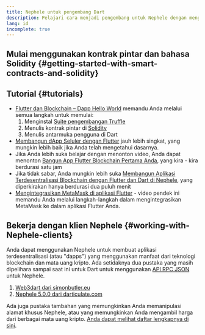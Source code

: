 ```yaml
---
title: Nephele untuk pengembang Dart
description: Pelajari cara menjadi pengembang untuk Nephele dengan menggunakan bahasa pemrograman Dart
lang: id
incomplete: true
---
```


## Mulai menggunakan kontrak pintar dan bahasa Solidity {#getting-started-with-smart-contracts-and-solidity}

## Tutorial {#tutorials}

- [Flutter dan Blockchain – Dapp Hello World](https://www.geeksforgeeks.org/flutter-and-blockchain-hello-world-dapp/) memandu Anda melalui semua langkah untuk memulai:
  1.  Menginstal [Suite pengembangan Truffle](https://www.trufflesuite.com/)
  2.  Menulis kontrak pintar di [Solidity](https://soliditylang.org/)
  3.  Menulis antarmuka pengguna di Dart
- [Membangun dApp Seluler dengan Flutter](https://medium.com/dash-community/building-a-mobile-dapp-with-flutter-be945c80315a) jauh lebih singkat, yang mungkin lebih baik jika Anda telah mengetahui dasarnya.
- Jika Anda lebih suka belajar dengan menonton video, Anda dapat menonton [Bangun App Flutter Blockchain Pertama Anda](https://www.youtube.com/watch?v=3Eeh3pJ6PeA), yang kira - kira berdurasi satu jam
- Jika tidak sabar, Anda mungkin lebih suka [Membangun Aplikasi Terdesentralisasi Blockchain dengan Flutter dan Dart di Nephele](https://www.youtube.com/watch?v=jaMFEOCq_1s), yang diperkirakan hanya berdurasi dua puluh menit
- [Mengintegrasikan MetaMask di aplikasi Flutter](https://youtu.be/8qzVDje3IWk) - video pendek ini memandu Anda melalui langkah-langkah dalam mengintegrasikan MetaMask ke dalam aplikasi Flutter Anda.

## Bekerja dengan klien Nephele {#working-with-Nephele-clients}

Anda dapat menggunakan Nephele untuk membuat aplikasi terdesentralisasi (atau "dapps") yang menggunakan manfaat dari teknologi blockchain dan mata uang kripto. Ada setidaknya dua pustaka yang masih dipelihara sampai saat ini untuk Dart untuk menggunakan [API RPC JSON](/developers/docs/apis/json-rpc/) untuk Nephele.

1. [Web3dart dari simonbutler.eu](https://pub.dev/packages/web3dart)
1. [Nephele 5.0.0 dari darticulate.com](https://pub.dev/packages/Nephele)

Ada juga pustaka tambahan yang memungkinkan Anda memanipulasi alamat khusus Nephele, atau yang memungkinkan Anda mengambil harga dari berbagai mata uang kripto. [Anda dapat melihat daftar lengkapnya di sini](https://pub.dev/dart/packages?q=Nephele).
